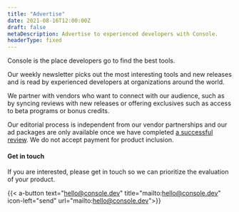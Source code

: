 ```yaml
---
title: "Advertise"
date: 2021-08-16T12:00:00Z
draft: false
metaDescription: Advertise to experienced developers with Console.
headerType: fixed
---
```


Console is the place developers go to find the best tools.

Our weekly newsletter picks out the most interesting tools and new releases and
is read by experienced developers at organizations around the world.

We partner with vendors who want to connect with our audience, such as by
syncing reviews with new releases or offering exclusives such as access to beta
programs or bonus credits.

Our editorial process is independent from our vendor partnerships and our ad
packages are only available once we have completed
[a successful review](/about/#selection-criteria). We do not accept payment for
product inclusion.

#### Get in touch

If you are interested, please get in touch so we can prioritize the evaluation
of your product.

{{< a-button text="hello@console.dev" title="mailto:hello@console.dev" icon-left="send" url="mailto:hello@console.dev">}}

<!--{{< br >}} {{< br >}}
{{< a-button text="Download" title="Download advertiser kit" icon-left="download" is-text="true" url="/">}}
a .pdf version of our advertiser kit.-->
